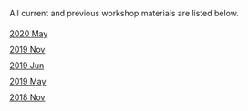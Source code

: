 All current and previous workshop materials are listed below.

<div style='display:block;'><p style='line-height:2;'>
<span style='display:block;'><a href='https://NBISweden.github.io/workshop-RNAseq/2005/'>2020 May</a></span><span style='display:block;'><a href='https://NBISweden.github.io/workshop-RNAseq/1911/'>2019 Nov</a></span><span style='display:block;'><a href='https://NBISweden.github.io/workshop-RNAseq/1906/'>2019 Jun</a></span><span style='display:block;'><a href='https://NBISweden.github.io/workshop-RNAseq/1905/'>2019 May</a></span><span style='display:block;'><a href='https://NBISweden.github.io/workshop-RNAseq/1811/'>2018 Nov</a></span></p></div>